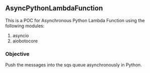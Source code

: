 ## AsyncPythonLambdaFunction

This is a POC for Asynchronous Python Lambda Function using the following modules:

1. asyncio
2. aiobotocore

### Objective

Push the messages into the sqs queue asynchronously in Python.